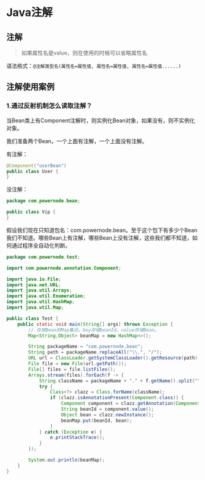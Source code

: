 # Java注解

## 注解

> 如果属性名是value，则在使用的时候可以省略属性名

语法格式：`@注解类型名(属性名=属性值, 属性名=属性值, 属性名=属性值......)`


## 注解使用案例

### 1.**通过反射机制怎么读取注解？**

当Bean类上有Component注解时，则实例化Bean对象，如果没有，则不实例化对象。

我们准备两个Bean，一个上面有注解，一个上面没有注解。

有注解：
```java
@Component("userBean")
public class User {
}
```

没注解：

```java
package com.powernode.bean;

public class Vip {
}
```

假设我们现在只知道包名：com.powernode.bean。至于这个包下有多少个Bean我们不知道。哪些Bean上有注解，哪些Bean上没有注解，这些我们都不知道，如何通过程序全自动化判断。
```java
package com.powernode.test;

import com.powernode.annotation.Component;

import java.io.File;
import java.net.URL;
import java.util.Arrays;
import java.util.Enumeration;
import java.util.HashMap;
import java.util.Map;

public class Test {
    public static void main(String[] args) throws Exception {
        // 存放Bean的Map集合。key存储beanId。value存储Bean。
        Map<String,Object> beanMap = new HashMap<>();

        String packageName = "com.powernode.bean";
        String path = packageName.replaceAll("\\.", "/");
        URL url = ClassLoader.getSystemClassLoader().getResource(path);
        File file = new File(url.getPath());
        File[] files = file.listFiles();
        Arrays.stream(files).forEach(f -> {
            String className = packageName + "." + f.getName().split("\\.")[0];
            try {
                Class<?> clazz = Class.forName(className);
                if (clazz.isAnnotationPresent(Component.class)) {
                    Component component = clazz.getAnnotation(Component.class);
                    String beanId = component.value();
                    Object bean = clazz.newInstance();
                    beanMap.put(beanId, bean);
                }
            } catch (Exception e) {
                e.printStackTrace();
            }
        });

        System.out.println(beanMap);
    }
}
```